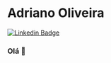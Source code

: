 # Adriano Oliveira
[![Linkedin Badge](https://img.shield.io/badge/-LinkedIn-blue?style=flat-square&logo=Linkedin&logoColor=white&link=https://www.linkedin.com/m/in/adriano-oliveira-3b6260104)](https://www.linkedin.com/m/in/adriano-oliveira-3b6260104)
<!--
**AdrBender/AdrBender** is a ✨ _special_ ✨ repository because its `README.md` (this file) appears on your GitHub profile.

Here are some ideas to get you started:

- <3 
- 🔭 I’m currently working on ...
- 🌱 I’m currently learning Dart language.
- 👯 I’m looking to collaborate on ...
- 🤔 I’m looking for help with ...
- 💬 Ask me about on Telegram.
- 📫 How to reach me: ...
- 😄 Pronouns: ...
- ⚡ Fun fact: ...
-->
### Olá 👋
